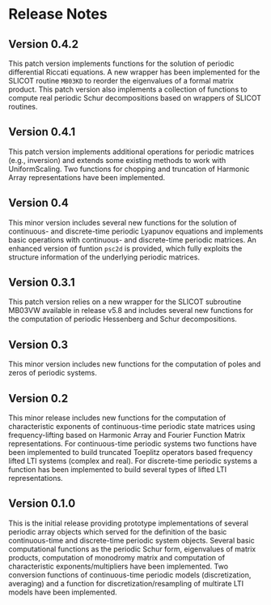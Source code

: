 # Release Notes


## Version 0.4.2

This patch version implements functions for the solution of periodic differential Riccati equations. A new wrapper has been implemented for the SLICOT routine `MB03KD` to reorder the eigenvalues of a formal matrix product. This patch version also implements a collection of functions to compute real periodic Schur decompositions based on wrappers of SLICOT routines.   

## Version 0.4.1

This patch version implements additional operations for periodic matrices (e.g., inversion) and extends some existing methods to work with UniformScaling. Two functions for chopping and truncation of Harmonic Array representations have been implemented. 

## Version 0.4 

This minor version includes several new functions for the solution of continuous- and discrete-time periodic Lyapunov equations and implements basic operations with continuous- and discrete-time periodic matrices. 
An enhanced version of funtion `psc2d` is provided, which fully exploits the structure information of the underlying periodic matrices. 

## Version 0.3.1

This patch version relies on a new wrapper for the SLICOT subroutine MB03VW available in release v5.8 and includes several new functions for the computation of periodic Hessenberg and Schur decompositions. 

## Version 0.3 

This minor version includes new functions for the computation of poles and zeros of periodic systems. 

## Version 0.2

This minor release includes new functions for the computation of characteristic exponents of continuous-time periodic state matrices using frequency-lifting based on Harmonic Array and Fourier Function Matrix representations. 
For continuous-time periodic systems two functions have been implemented to build truncated 
Toeplitz operators based frequency lifted LTI systems (complex and real). 
For discrete-time periodic systems a function has been implemented to build several types of lifted LTI representations.


## Version 0.1.0

This is the initial release providing prototype implementations of several periodic array objects 
which served for the definition of the basic continuous-time and discrete-time periodic system objects. Several basic computational functions as the periodic Schur form, eigenvalues of matrix products, computation of monodromy matrix and computation of characteristic exponents/multipliers have been implemented. Two conversion functions of continuous-time periodic models (discretization, averaging) and a function for discretization/resampling of multirate LTI models have been implemented. 
